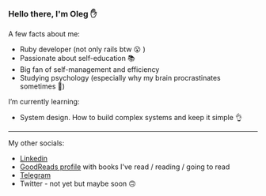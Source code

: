 ### Hello there, I'm Oleg ✋

A few facts about me:
- Ruby developer (not only rails btw :open_mouth: )
- Passionate about self-education :books:
- Big fan of self-management and efficiency
- Studying psychology (especially why my brain procrastinates sometimes 🤷)


I’m currently learning:
- System design. How to build complex systems and keep it simple 👌

---
My other socials:
- [Linkedin](https://www.linkedin.com/in/koilas/)
- [GoodReads profile](https://www.goodreads.com/user/show/99827775-oleg-tolmashov) with books I've read / reading / going to read
- [Telegram](https://t.me/koilas)
- Twitter - not yet but maybe soon 🙃
